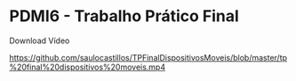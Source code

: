 # PDMI6 - Trabalho Prático Final

Download Vídeo

https://github.com/saulocastillos/TPFinalDispositivosMoveis/blob/master/tp%20final%20dispositivos%20moveis.mp4

